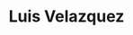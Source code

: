 ---
title: "Luis Velazquez"
image: "images/team/luis.png"
jobtitle: "President"
promoted: true
weight: 1
---